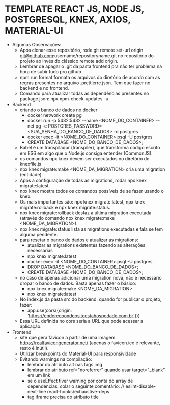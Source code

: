 # TEMPLATE REACT JS, NODE JS, POSTGRESQL, KNEX, AXIOS, MATERIAL-UI

- Algumas Observações:
  - Após clonar esse repositório, rode git remote set-url origin git@github.com:username/repositoryname.git no repositório do projeto ao invés do clássico remote add origin.
  - Lembrar de apagar o .git da pasta frontend pra não ter problema na hora de subir tudo pro github
  - npm run format formata os arquivos do diretório de acordo com as regras presentes no arquivo .prettierrc.json. Tem que fazer no backend e no frontend.
  - Comando para atualizar todas as dependências presentes no package.json: npx npm-check-updates -u
- Backend
  - criando o banco de dados no docker
    - docker network create pg
    - docker run -p 5432:5432 --name <NOME_DO_CONTAINER> --net pg -e POSTGRES_PASSWORD=<SUA_SENHA_DO_BANCO_DE_DADOS> -d postgres
    - docker exec -it <NOME_DO_CONTAINER> psql -U postgres
    - CREATE DATABASE <NOME_DO_BANCO_DE_DADOS>;
  - Babel é um transpilador (transpiler), que transforma código escrito em ES6 em algo que o Node.js consiga entender (CommonJS).
  - os comandos npx knex devem ser executados no diretório do knexfile.js
  - npx knex migrate:make <NOME_DA_MIGRATION> cria uma migration (entidade).
  - Após a configuração de todas as migrations, rodar npx knex migrate:latest.
  - npx knex mostra todos os comandos possíveis de se fazer usando o knex.
  - Os mais importantes são: npx knex migrate:latest, npx knex migrate:rollback e npx knex migrate:status.
  - npx knex migrate:rollback desfaz a última migration executada (através do comando npx knex migrate:make <NOME_DA_MIGRATION>).
  - npx knex migrate:status lista as migrations executadas e fala se tem alguma pendente.
  - para resetar o banco de dados e atualizar as migrations:
    - atualizar as migrations existentes fazendo as alterações necessárias
    - npx knex migrate:latest
    - docker exec -it <NOME_DO_CONTAINER> psql -U postgres
    - DROP DATABASE <NOME_DO_BANCO_DE_DADOS>;
    - CREATE DATABASE <NOME_DO_BANCO_DE_DADOS>;
  - no caso de apenas adicionar uma migration nova, não é necessário dropar o banco de dados. Basta apenas fazer o básico:
    - npx knex migrate:make <NOME_DA_MIGRATION>
    - npx knex migrate:latest
  - No index.js da pasta src do backend, quando for publicar o projeto, fazer:
    - app.use(cors({origin: 'https://enderecoondeositeestahospedado.com.br'}))
  - Essa URL definida no cors seria a URL que pode acessar a aplicação.
- Frontend
  - site que gera favicon a partir de uma imagem: https://realfavicongenerator.net/ (apenas o favicon.ico é relevante, resto é inútil).
  - Utilizar breakpoints do Material-UI para responsividade
  - Evitando warnings na compilação:
    - lembrar do atributo alt nas tags img
    - lembrar do atributo ref="noreferrer" quando usar target="\_blank" em um link
    - se o useEffect tiver warning por conta do array de dependencias, colar o seguinte comentário: // eslint-disable-next-line react-hooks/exhaustive-deps
    - tag iframe precisa do atributo title
